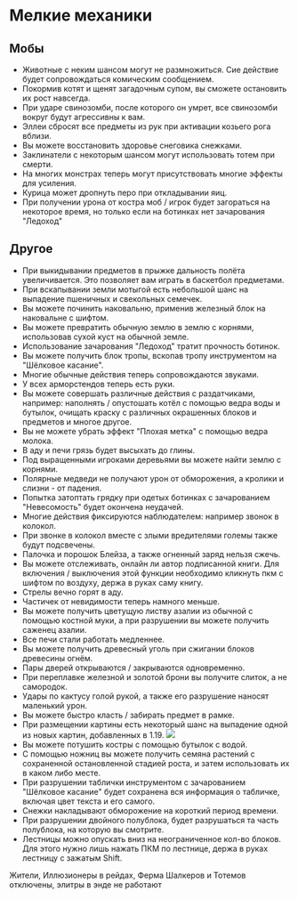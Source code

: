 # Мелкие механики

## Мобы

- Животные с неким шансом могут не размножиться. Сие действие будет сопровождаться комическим сообщением.
- Покормив котят и щенят загадочным супом, вы сможете остановить их рост навсегда.
- При ударе свинозомби, после которого он умрет, все свинозомби вокруг будут агрессивны к вам.
- Эллеи сбросят все предметы из рук при активации козьего рога вблизи.
- Вы можете восстановить здоровье снеговика снежками.
- Заклинатели с некоторым шансом могут использовать тотем при смерти.
- На многих монстрах теперь могут присутствовать многие эффекты для усиления.
- Курица может дропнуть перо при откладывании яиц.
- При получении урона от костра моб / игрок будет загораться на некоторое время, но только если на ботинках нет зачарования "Ледоход"

## Другое

- При выкидывании предметов в прыжке дальность полёта увеличивается. Это позволяет вам играть в баскетбол предметами.
- При вскапывании земли мотыгой есть небольшой шанс на выпадение пшеничных и свекольных семечек.
- Вы можете починить наковальню, применив железный блок на наковальне с шифтом. 
- Вы можете превратить обычную землю в землю с корнями, использовав сухой куст на обычной земле.
- Использование зачарования "Ледоход" тратит прочность ботинок.
- Вы можете получить блок тропы, вскопав тропу инструментом на "Шёлковое касание".
- Многие обычные действия теперь сопровождаются звуками.
- У всех арморстендов теперь есть руки.
- Вы можете совершать различные действия с раздатчиками, например: наполнять / опустошать котёл с помощью ведра воды и бутылок, очищать краску с различных окрашенных блоков и предметов и многое другое.
- Вы не можете убрать эффект "Плохая метка" с помощью ведра молока.
- В аду и печи грязь будет высыхать до глины.
- Под выращенными игроками деревьями вы можете найти землю с корнями. 
- Полярные медведи не получают урон от обморожения, а кролики и слизни - от падения.
- Попытка затоптать грядку при одетых ботинках с зачарованием "Невесомость" будет окончена неудачей.
- Многие действия фиксируются наблюдателем: например звонок в колокол.
- При звонке в колокол вместе с злыми вредителями големы также будут подсвечены.
- Палочка и порошок Блейза, а также огненный заряд нельзя сжечь.
- Вы можете отслеживать, онлайн ли автор подписанной книги. Для включения / выключения этой функции необходимо кликнуть пкм с шифтом по воздуху, держа в руках саму книгу.
- Стрелы вечно горят в аду.
- Частичек от невидимости теперь намного меньше.
- Вы можете получить цветущую листву азалии из обычной с помощью костной муки, а при разрушении вы можете получить саженец азалии.
- Все печи стали работать медленнее.
- Вы можете получить древесный уголь при сжигании блоков древесины огнём.
- Пары дверей открываются / закрываются одновременно.
- При переплавке железной и золотой брони вы получите слиток, а не самородок.
- Удары по кактусу голой рукой, а также его разрушение наносят маленький урон.
- Вы можете быстро класть / забирать предмет в рамке.
- При размещении картины есть некоторый шанс на выпадение одной из новых картин, добавленных в 1.19.
![](https://static.planetminecraft.com/files/image/minecraft/data-pack/2022/478/15766154-pack_xl.webp)
- Вы можете потушить костры с помощью бутылок с водой.
- С помощью ножниц вы можете получить семяна растений с сохраненной остановленной стадией роста, и затем использовать их в каком либо месте.
- При разрушении таблички инструментом с зачарованием "Шёлковое касание" будет сохранена вся информация о табличке, включая цвет текста и его самого.
- Снежки накладывают обморожение на короткий период времени.
- При разрушении двойного полублока, будет разрушаться та часть полублока, на которую вы смотрите.
- Лестницы можно опускать вниз на неограниченное кол-во блоков. Для этого нужно лишь нажать ПКМ по лестнице, держа в руках лестницу с зажатым Shift.

Жители, Иллюзионеры в рейдах, Ферма Шалкеров и Тотемов отключены, элитры в энде не работают
